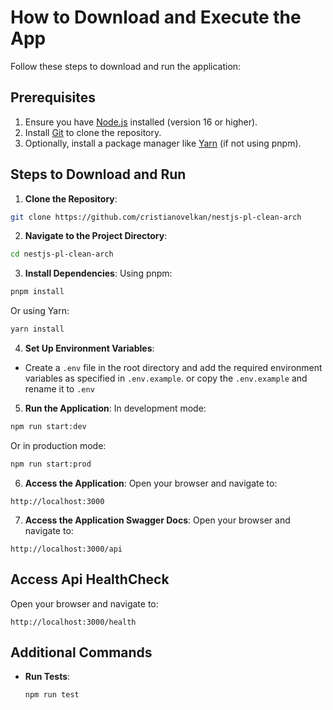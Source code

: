 # How to Download and Execute the App

Follow these steps to download and run the application:

## Prerequisites

1. Ensure you have [Node.js](https://nodejs.org/) installed (version 16 or higher).
2. Install [Git](https://git-scm.com/) to clone the repository.
3. Optionally, install a package manager like [Yarn](https://yarnpkg.com/) (if not using pnpm).

## Steps to Download and Run

1. **Clone the Repository**:

  ```bash
  git clone https://github.com/cristianovelkan/nestjs-pl-clean-arch
  ```  

2. **Navigate to the Project Directory**:

  ```bash
  cd nestjs-pl-clean-arch
  ```

3. **Install Dependencies**:
  Using pnpm:

  ```bash
  pnpm install
  ```

  Or using Yarn:

  ```bash
  yarn install
  ```

4. **Set Up Environment Variables**:

- Create a `.env` file in the root directory and add the required environment variables as specified in `.env.example`. or copy the `.env.example` and rename it to `.env`

5. **Run the Application**:
  In development mode:

  ```bash
  npm run start:dev
  ```

  Or in production mode:

  ```bash
  npm run start:prod
  ```

6. **Access the Application**:
  Open your browser and navigate to:

  ```
  http://localhost:3000
  ```

7. **Access the Application Swagger Docs**:
  Open your browser and navigate to:

  ```
  http://localhost:3000/api
  ```

## Access Api HealthCheck

  Open your browser and navigate to:

  ```
  http://localhost:3000/health
  ```

## Additional Commands

- **Run Tests**:

  ```bash
  npm run test
  ```
